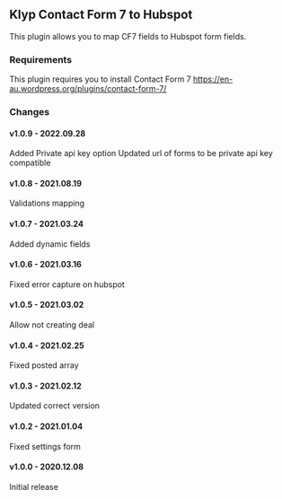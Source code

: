 ## Klyp Contact Form 7 to Hubspot
This plugin allows you to map CF7 fields to Hubspot form fields.

### Requirements
This plugin requires you to install Contact Form 7
https://en-au.wordpress.org/plugins/contact-form-7/

### Changes
#### v1.0.9 - 2022.09.28
Added Private api key option
Updated url of forms to be private api key compatible

#### v1.0.8 - 2021.08.19
Validations mapping

#### v1.0.7 - 2021.03.24
Added dynamic fields

#### v1.0.6 - 2021.03.16
Fixed error capture on hubspot

#### v1.0.5 - 2021.03.02
Allow not creating deal

#### v1.0.4 - 2021.02.25
Fixed posted array

#### v1.0.3 - 2021.02.12
Updated correct version

#### v1.0.2 - 2021.01.04
Fixed settings form

#### v1.0.0 - 2020.12.08
Initial release